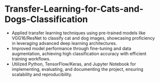 # Transfer-Learning-for-Cats-and-Dogs-Classification
- Applied transfer learning techniques using pre-trained models like VGG16/ResNet to classify cat and dog images, showcasing proficiency in leveraging advanced deep learning architectures.
-  Improved model performance through fine-tuning and data augmentation, achieving high classification accuracy with efficient training workflows.
-  Utilized Python, TensorFlow/Keras, and Jupyter Notebook for implementing, evaluating, and documenting the project, ensuring scalability and reproducibility.

